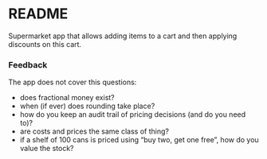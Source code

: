 # README #

Supermarket app that allows adding items to a cart and then applying discounts on this cart.

### Feedback ###

The app does not cover this questions:

* does fractional money exist?
* when (if ever) does rounding take place?
* how do you keep an audit trail of pricing decisions (and do you need to)?
* are costs and prices the same class of thing?
* if a shelf of 100 cans is priced using “buy two, get one free”, how do you value the stock?

